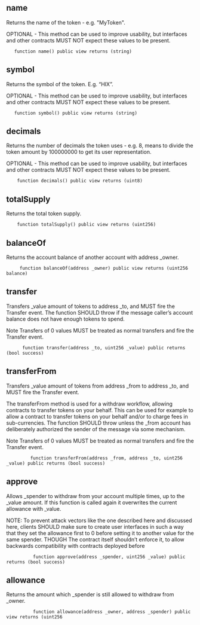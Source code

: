 ## name

Returns the name of the token - e.g. "MyToken".

OPTIONAL - This method can be used to improve usability, but interfaces and other contracts MUST NOT expect these values to be present.

       function name() public view returns (string)

 ## symbol
 
Returns the symbol of the token. E.g. “HIX”.

OPTIONAL - This method can be used to improve usability, but interfaces and other contracts MUST NOT expect these values to be present.

       function symbol() public view returns (string)
       
 ## decimals
 
Returns the number of decimals the token uses - e.g. 8, means to divide the token amount by 100000000 to get its user representation.

OPTIONAL - This method can be used to improve usability, but interfaces and other contracts MUST NOT expect these values to be present.

        function decimals() public view returns (uint8)
        
 ## totalSupply
 
Returns the total token supply.

        function totalSupply() public view returns (uint256)
 
 ## balanceOf

Returns the account balance of another account with address _owner.

         function balanceOf(address _owner) public view returns (uint256 balance)
 
 ## transfer

Transfers _value amount of tokens to address _to, and MUST fire the Transfer event. The function SHOULD throw if the message caller’s account balance does not have enough tokens to spend.

Note Transfers of 0 values MUST be treated as normal transfers and fire the Transfer event.

          function transfer(address _to, uint256 _value) public returns (bool success)
 
 ## transferFrom

Transfers _value amount of tokens from address _from to address _to, and MUST fire the Transfer event.

The transferFrom method is used for a withdraw workflow, allowing contracts to transfer tokens on your behalf. This can be used for example to allow a contract to transfer tokens on your behalf and/or to charge fees in sub-currencies. The function SHOULD throw unless the _from account has deliberately authorized the sender of the message via some mechanism.

Note Transfers of 0 values MUST be treated as normal transfers and fire the Transfer event.

             function transferFrom(address _from, address _to, uint256 _value) public returns (bool success)
 
 ## approve

Allows _spender to withdraw from your account multiple times, up to the _value amount. If this function is called again it overwrites the current allowance with _value.

NOTE: To prevent attack vectors like the one described here and discussed here, clients SHOULD make sure to create user interfaces in such a way that they set the allowance first to 0 before setting it to another value for the same spender. THOUGH The contract itself shouldn’t enforce it, to allow backwards compatibility with contracts deployed before

              function approve(address _spender, uint256 _value) public returns (bool success)
 
 ## allowance

Returns the amount which _spender is still allowed to withdraw from _owner.

              function allowance(address _owner, address _spender) public view returns (uint256

